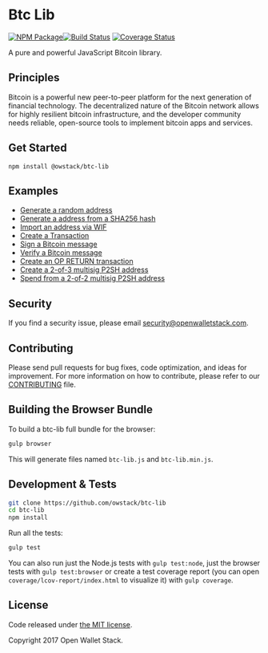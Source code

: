 Btc Lib
=======

[![NPM Package](https://img.shields.io/npm/v/@owstack/btc-lib.svg?style=flat-square)](https://www.npmjs.org/package/@owstack/btc-lib)[![Build Status](https://img.shields.io/travis/owstack/btc-lib.svg?branch=master&style=flat-square)](https://travis-ci.org/owstack/btc-lib)
[![Coverage Status](https://img.shields.io/coveralls/owstack/btc-lib.svg?style=flat-square)](https://coveralls.io/r/owstack/btc-lib)

A pure and powerful JavaScript Bitcoin library.

## Principles

Bitcoin is a powerful new peer-to-peer platform for the next generation of financial technology. The decentralized nature of the Bitcoin network allows for highly resilient bitcoin infrastructure, and the developer community needs reliable, open-source tools to implement bitcoin apps and services.

## Get Started

```
npm install @owstack/btc-lib
```

## Examples

* [Generate a random address](https://github.com/owstack/btc-lib/blob/master/docs/examples.md#generate-a-random-address)
* [Generate a address from a SHA256 hash](https://github.com/owstack/btc-lib/blob/master/docs/examples.md#generate-a-address-from-a-sha256-hash)
* [Import an address via WIF](https://github.com/owstack/btc-lib/blob/master/docs/examples.md#import-an-address-via-wif)
* [Create a Transaction](https://github.com/owstack/btc-lib/blob/master/docs/examples.md#create-a-transaction)
* [Sign a Bitcoin message](https://github.com/owstack/btc-lib/blob/master/docs/examples.md#sign-a-bitcoin-message)
* [Verify a Bitcoin message](https://github.com/owstack/btc-lib/blob/master/docs/examples.md#verify-a-bitcoin-message)
* [Create an OP RETURN transaction](https://github.com/owstack/btc-lib/blob/master/docs/examples.md#create-an-op-return-transaction)
* [Create a 2-of-3 multisig P2SH address](https://github.com/owstack/btc-lib/blob/master/docs/examples.md#create-a-2-of-3-multisig-p2sh-address)
* [Spend from a 2-of-2 multisig P2SH address](https://github.com/owstack/btc-lib/blob/master/docs/examples.md#spend-from-a-2-of-2-multisig-p2sh-address)


## Security

If you find a security issue, please email security@openwalletstack.com.

## Contributing

Please send pull requests for bug fixes, code optimization, and ideas for improvement. For more information on how to contribute, please refer to our [CONTRIBUTING](https://github.com/owstack/btc-lib/blob/master/CONTRIBUTING.md) file.

## Building the Browser Bundle

To build a btc-lib full bundle for the browser:

```sh
gulp browser
```

This will generate files named `btc-lib.js` and `btc-lib.min.js`.

## Development & Tests

```sh
git clone https://github.com/owstack/btc-lib
cd btc-lib
npm install
```

Run all the tests:

```sh
gulp test
```

You can also run just the Node.js tests with `gulp test:node`, just the browser tests with `gulp test:browser`
or create a test coverage report (you can open `coverage/lcov-report/index.html` to visualize it) with `gulp coverage`.

## License

Code released under [the MIT license](https://github.com/owstack/btc-lib/blob/master/LICENSE).

Copyright 2017 Open Wallet Stack.
